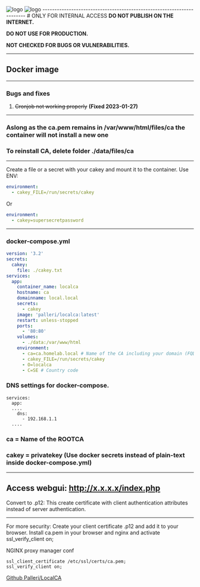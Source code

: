 
<img alt="logo" src="https://i.imgur.com/gGwTbEu.png">

<img alt="logo" src="https://i.imgur.com/kWya4iK.png">
-----------------------------------------------------------------------
# ONLY FOR INTERNAL ACCESS
<b>DO NOT PUBLISH ON THE INTERNET.</b>

<b>DO NOT USE FOR PRODUCTION.</b>

<b>NOT CHECKED FOR BUGS OR VULNERABILITIES.</b>


-----------------------------------------------------------------------
## Docker image

-----------------------------------------------------------------------
### Bugs and fixes

1. <s>Cronjob not working properly</s> <b>(Fixed 2023-01-27)</b>
-----------------------------------------------------------------------

### Aslong as the ca.pem remains in /var/www/html/files/ca the container will not install a new one
### To reinstall CA, delete folder ./data/files/ca

-----------------------------------------------------------------------

Create a file or a secret with your cakey and mount it to the container.
Use ENV:
```yml
environment:
  - cakey_FILE=/run/secrets/cakey
```
Or
```yml
environment:
  - cakey=supersecretpassword
```

-----------------------------------------------------------------------

### docker-compose.yml
```yml
version: '3.2'
secrets:
  cakey:
    file: ./cakey.txt
services:
  app:
    container_name: localca
    hostname: ca
    domainname: local.local
    secrets:
      - cakey
    image: 'palleri/localca:latest'
    restart: unless-stopped
    ports:
      - '80:80'
    volumes:
      - ./data:/var/www/html
    environment:
      - ca=ca.homelab.local # Name of the CA including your domain (FQDN)
      - cakey_FILE=/run/secrets/cakey
      - O=localca
      - C=SE # Country code
```

### DNS settings for docker-compose.
```
services:
  app:
  ....
    dns:
      - 192.168.1.1
  ....
```

### ca = Name of the ROOTCA
### cakey = privatekey (Use docker secrets instead of plain-text inside docker-compose.yml)

---------------------
Access webgui: http://x.x.x.x/index.php
---------------------

Convert to .p12:
This create certificate with client authentication attributes instead of server authentication.

---------------------

For more security:
Create your client certificate .p12 and add it to your browser.
Install ca.pem in your browser and nginx and activate ssl_verify_client on; 

NGINX proxy manager conf
```
ssl_client_certificate /etc/ssl/certs/ca.pem;
ssl_verify_client on;

```


<a href="https://github.com/Palleri/localca-buildv2">Github Palleri/LocalCA</a>



